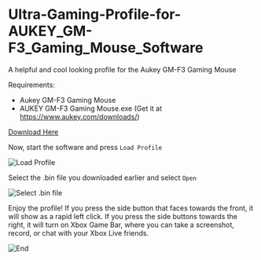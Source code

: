 # Ultra-Gaming-Profile-for-AUKEY_GM-F3_Gaming_Mouse_Software
A helpful and cool looking profile for the Aukey GM-F3 Gaming Mouse

Requirements: 
* Aukey GM-F3 Gaming Mouse
* AUKEY GM-F3 Gaming Mouse.exe (Get it at https://www.aukey.com/downloads/)

[Download Here](https://github.com/savagegod22/Ultra-Gaming-Profile-for-AUKEY_GM-F3_Gaming_Mouse_Software/releases/download/1.0/Ultra_Gaming-1.0.bin)

Now, start the software and press `Load Profile`

![Load Profile](https://github.com/savagegod22/Ultra-Gaming-Profile-for-AUKEY_GM-F3_Gaming_Mouse_Software/blob/main/GM-F3_1.png)

Select the .bin file you downloaded earlier and select `Open`

![Select .bin file](https://github.com/savagegod22/Ultra-Gaming-Profile-for-AUKEY_GM-F3_Gaming_Mouse_Software/blob/main/GM-F3_2.png)

Enjoy the profile! If you press the side button that faces towards the front, it will show as a rapid left click. If you press the side buttons towards the right, it will turn on  Xbox Game Bar, where you can take a screenshot, record, or chat with your Xbox Live friends.

![End](https://github.com/savagegod22/Ultra-Gaming-Profile-for-AUKEY_GM-F3_Gaming_Mouse_Software/blob/main/GM-F3_3.png)
